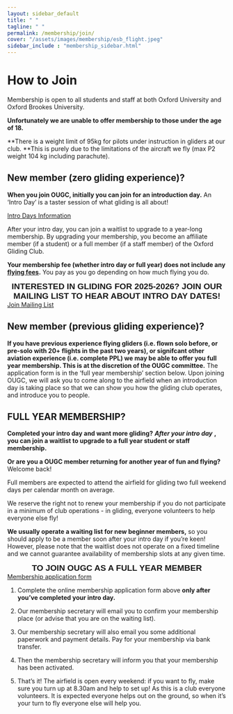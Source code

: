 ```yaml
---
layout: sidebar_default
title: " "
tagline: " "
permalink: /membership/join/
cover: "/assets/images/membership/esb_flight.jpeg"
sidebar_include : "membership_sidebar.html"
---
```


# How to Join
Membership is open to all students and staff at both Oxford University and Oxford Brookes University. 

**Unfortunately we are unable to offer membership to those under the age of 18.**  

**There is a weight limit of 95kg for pilots under instruction in gliders at our club. **This is purely due to the limitations of the aircraft we fly (max P2 weight 104 kg including parachute).

## New member (zero gliding experience)?
**When you join OUGC, initially you can join for an introduction day.** An ‘Intro Day’ is a taster session of what gliding is all about!  

<div class="home-button-wrapper">
  <a href="/introduction_days/key_information/" class="big-button">Intro Days Information</a>
</div>

After your intro day, you can join a waitlist to upgrade to a year-long membership. By upgrading your membership, you become an affiliate member (if a student) or a full member (if a staff member) of the Oxford Gliding Club.  

**Your membership fee (whether intro day or full year) does not include any [flying fees](/membership/fees/).** You pay as you go depending on how much flying you do.

<div style="text-align: center; font-family: 'Montserrat', sans-serif; font-weight: 700;font-size: 1.2rem">
    INTERESTED IN GLIDING FOR 2025-2026?
    JOIN OUR MAILING LIST TO HEAR ABOUT INTRO DAY DATES!
</div>

<div class="home-button-wrapper">
    <a href="/introduction_days/mailing_list/" class="big-button">Join Mailing List</a>
</div> 

<!-- <div class="home-button-wrapper">
  <a href="https://forms.gle/r7vCGwMiopgWtePF7" class="big-button">Join Mailing List</a>
</div> -->

## New member (previous gliding experience)?

**If you have previous experience flying gliders (i.e. flown solo before, or pre-solo with 20+ flights in the past two years), or signifcant other aviation experience (i.e. complete PPL)  we may be able to offer you full year membership. This is at the discretion of the OUGC committee.** The application form is in the ‘full year membership’ section below. Upon joining OUGC, we will ask you to come along to the airfield when an introduction day is taking place so that we can show you how the gliding club operates, and introduce you to people.

## FULL YEAR MEMBERSHIP? 

**Completed your intro day and want more gliding?** **_After your intro day_** **, you can join a waitlist to upgrade to a full year student or staff membership.**

**Or are you a OUGC member returning for another year of fun and flying?** Welcome back!

Full members are expected to attend the airfield for gliding two full weekend days per calendar month on average. 

We reserve the right not to renew your membership if you do not participate in a minimum of club operations - in gliding, everyone volunteers to help everyone else fly!

**We usually operate a waiting list for new beginner members,** so you should apply to be a member soon after your intro day if you’re keen! However, please note that the waitlist does not operate on a fixed timeline and we cannot guarantee availability of membership slots at any given time.


<div style="text-align: center; font-family: 'Montserrat', sans-serif; font-weight: 700;font-size: 1.2rem">
    TO JOIN OUGC AS A FULL YEAR MEMBER
</div>

<div class="home-button-wrapper">
  <a href="https://forms.gle/jCnv3v9Yw5ZaXLJd9" class="big-button">Membership application form</a>
</div>

1. Complete the online membership application form above **only after you’ve completed your intro day.**

2. Our membership secretary will email you to confirm your membership place (or advise that you are on the waiting list). 

3. Our membership secretary will also email you some additional paperwork and payment details. Pay for your membership via bank transfer. 

4. Then the membership secretary will inform you that your membership has been activated.

5. That’s it! The airfield is open every weekend: if you want to fly, make sure you turn up at 8.30am and help to set up! As this is a club everyone volunteers. It is expected everyone helps out on the ground, so when it’s your turn to fly everyone else will help you. 